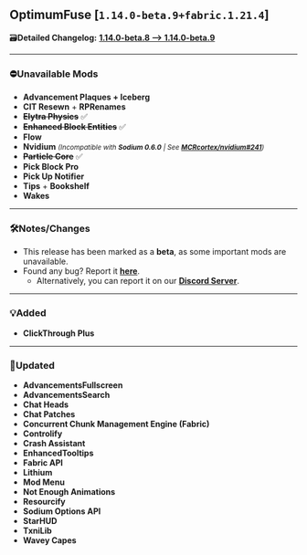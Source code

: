 ## OptimumFuse [`1.14.0-beta.9+fabric.1.21.4`]

🗃️**Detailed Changelog:** [**1.14.0-beta.8 --> 1.14.0-beta.9**](https://github.com/UltimatChamp/optimum-fuse/compare/1.14.0-beta.8...1.14.0-beta.9)

---

### ⛔Unavailable Mods

- **Advancement Plaques + Iceberg**
- **CIT Resewn** + **RPRenames**
- ~~**Elytra Physics**~~ ✅
- ~~**Enhanced Block Entities**~~ ✅
- **Flow**
- **Nvidium** _<small>(Incompatible with **Sodium 0.6.0** | See [**MCRcortex/nvidium#241**](https://github.com/MCRcortex/nvidium/issues/241))</small>_
- ~~**Particle Core**~~ ✅
- **Pick Block Pro**
- **Pick Up Notifier**
- **Tips** + **Bookshelf**
- **Wakes**

---

### 🛠️Notes/Changes

- This release has been marked as a **beta**, as some important mods are unavailable.
- Found any bug? Report it [**here**](https://github.com/UltimatChamp/optimum-fuse/issues/new?assignees=&labels=%F0%9F%AA%B2bug&projects=&template=bug-report.yml).
  - Alternatively, you can report it on our [**Discord Server**](https://discord.gg/kfKjjhv3pn).

---

### 💡Added

- **ClickThrough Plus**

---

### 🔄️Updated

- **AdvancementsFullscreen**
- **AdvancementsSearch**
- **Chat Heads**
- **Chat Patches**
- **Concurrent Chunk Management Engine (Fabric)**
- **Controlify**
- **Crash Assistant**
- **EnhancedTooltips**
- **Fabric API**
- **Lithium**
- **Mod Menu**
- **Not Enough Animations**
- **Resourcify**
- **Sodium Options API**
- **StarHUD**
- **TxniLib**
- **Wavey Capes**
